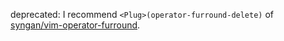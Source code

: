
deprecated: I recommend `<Plug>(operator-furround-delete)` of [syngan/vim-operator-furround](https://github.com/syngan/vim-operator-furround).

